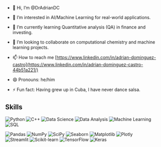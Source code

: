 - 👋 Hi, I’m @DrAdrianDC
- 👀 I’m interested in AI/Machine Learning for real-world applications.
- 🌱 I’m currently learning Quantitative analysis (QA) in finance and investing.
- 💞️ I’m looking to collaborate on computational chemistry and machine learning projects.
- 📫 How to reach me [https://www.linkedin.com/in/adrian-dominguez-castro](https://www.linkedin.com/in/adrian-dominguez-castro-44b51a221/)

- 😄 Pronouns: he/him
- ⚡ Fun fact: Having grew up in Cuba, I have never dance salsa.


## Skills 
![Python](https://img.shields.io/badge/-Python-3776AB?style=flat&logo=python&logoColor=white)  ![C++](https://img.shields.io/badge/-C%2B%2B-00599C?) 
![Data Science](https://img.shields.io/badge/-Data%20Science-3776AB?style=flat&logo=none&logoColor=white) ![Data Analysis](https://img.shields.io/badge/-Data%20Analysis-005571?style=flat&logo=none&logoColor=white) ![Machine Learning](https://img.shields.io/badge/-Machine%20Learning-FF6F00?style=flat&logo=none&logoColor=white)  ![SQL](https://img.shields.io/badge/-SQL-000?style=flat&logo=postgresql&logoColor=white) 
  
  
  ![Pandas](https://img.shields.io/badge/-Pandas-150458?style=flat&logo=pandas&logoColor=white) 
  ![NumPy](https://img.shields.io/badge/-NumPy-013243?style=flat&logo=numpy&logoColor=white) 
  ![SciPy](https://img.shields.io/badge/-SciPy-8CAAE6?style=flat&logo=scipy&logoColor=white) 
  ![Seaborn](https://img.shields.io/badge/-Seaborn-3776AB?style=flat&logo=python&logoColor=white) 
  ![Matplotlib](https://img.shields.io/badge/-Matplotlib-000?style=flat&logo=matplotlib&logoColor=white) 
  ![Plotly](https://img.shields.io/badge/-Plotly-3F4F75?style=flat&logo=plotly&logoColor=white)  
  ![Streamlit](https://img.shields.io/badge/-Streamlit-FF4B4B?style=flat&logo=streamlit&logoColor=white) 
  ![Scikit-learn](https://img.shields.io/badge/-Scikit%20Learn-F7931E?style=flat&logo=scikit-learn&logoColor=white) 
  ![TensorFlow](https://img.shields.io/badge/-TensorFlow-FF6F00?style=flat&logo=tensorflow&logoColor=white) 
  ![Keras](https://img.shields.io/badge/-Keras-D00000?style=flat&logo=keras&logoColor=white) 
  


<!---
DrAdrianDC/DrAdrianDC is a ✨ special ✨ repository because its `README.md` (this file) appears on your GitHub profile.
You can click the Preview link to take a look at your changes.
--->
